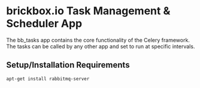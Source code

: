 # brickbox.io Task Management & Scheduler App

The bb_tasks app contains the core functionality of the Celery framework. The tasks can be called by any other app and set to run at specific intervals.

## Setup/Installation Requirements

```bash
apt-get install rabbitmq-server
```

